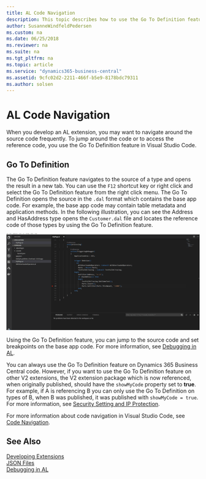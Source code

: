 ```yaml
---
title: AL Code Navigation
description: This topic describes how to use the Go To Definition feature when debugging the AL code in Dynamics 365 Business Central. 
author: SusanneWindfeldPedersen
ms.custom: na
ms.date: 06/25/2018
ms.reviewer: na
ms.suite: na
ms.tgt_pltfrm: na
ms.topic: article
ms.service: "dynamics365-business-central"
ms.assetid: 9cfc02d2-2211-466f-b5e9-8178bdc79311
ms.author: solsen
---
```


# AL Code Navigation
When you develop an AL extension, you may want to navigate around the source code frequently. To jump around the code or to access the reference code, you use the Go To Definition feature in Visual Studio Code. 

## Go To Definition
The Go To Definition feature navigates to the source of a type and opens the result in a new tab. You can use the `F12` shortcut key or right click and select the Go To Definition feature from the right click menu. The Go To Definition opens the source in the `.dal` format which contains the base app code. For example, the base app code may contain table metadata and application methods. In the following illustration, you can see the Address and HasAddress type opens the `Customer.dal` file and locates the reference code of those types by using the Go To Definition feature. 
<!--
you can access the source code of the Address and HasAddress type which opens in a new tab called `Customer.dal`.  -->

![F12](media/F12.gif)

Using the Go To Definition feature, you can jump to the source code and set breakpoints on the base app code. For more information, see [Debugging in AL](devenv-debugging.md).

You can always use the Go To Definition feature on Dynamics 365 Business Central code. However, if you want to use the Go To Definition feature on other V2 extensions, the V2 extension package which is now referenced, when originally published, should have the `showMyCode` property set to **true**. For example, if A is referencing B you can only use the Go To Definition on types of B, when B was published, it was published with `showMyCode = true`. For more information, see [Security Setting and IP Protection](devenv-security-settings-and-ip-protection.md). 


For more information about code navigation in Visual Studio Code, see [Code Navigation](https://code.visualstudio.com/docs/editor/editingevolved).

<!-- 
To use the Go To Definition on local server, it requires that the AL symbols are rebuilt and downloaded from C/SIDE. The application symbols that were built with the previous version of C/SIDE would not make it possible to have Go To Definition work on base application methods. -->

## See Also  
[Developing Extensions](devenv-dev-overview.md)  
[JSON Files](devenv-json-files.md)  
[Debugging in AL](devenv-debugging.md)  


